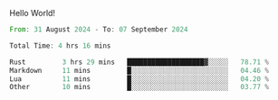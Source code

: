 Hello World!

<!--START_SECTION:waka-->

```rust
From: 31 August 2024 - To: 07 September 2024

Total Time: 4 hrs 16 mins

Rust         3 hrs 29 mins   ███████████████████▓░░░░░   78.71 %
Markdown     11 mins         █░░░░░░░░░░░░░░░░░░░░░░░░   04.46 %
Lua          11 mins         █░░░░░░░░░░░░░░░░░░░░░░░░   04.20 %
Other        10 mins         █░░░░░░░░░░░░░░░░░░░░░░░░   03.77 %
```

<!--END_SECTION:waka-->
